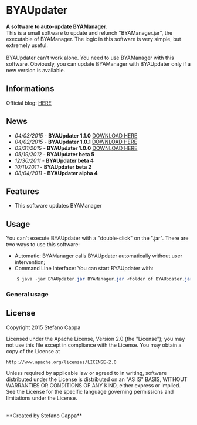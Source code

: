 # BYAUpdater

**A software to auto-update BYAManager**. <br>
This is a small software to update and relunch "BYAManager.jar", the executable of BYAManager. The logic in this software is very simple, but extremely useful.
<br><br>
BYAUpdater can't work alone. You need to use BYAManager with this software. Obviously, you can update BYAManager with BYAUpdater only if a new version is available.


## Informations
Official blog: [HERE](http://ks89-jailbreak.blogspot.it/)

## News
- *04/03/2015* - **BYAUpdater 1.1.0** [DOWNLOAD HERE](https://github.com/Ks89/BYAUpdater/releases/tag/v.1.1.0)
- *04/02/2015* - **BYAUpdater 1.0.1** [DOWNLOAD HERE](https://github.com/Ks89/BYAUpdater/releases/tag/v.1.0.1)
- *03/31/2015* - **BYAUpdater 1.0.0** [DOWNLOAD HERE](https://github.com/Ks89/BYAUpdater/releases/tag/v.1.0.0)
- *05/19/2012* - **BYAUpdater beta 5**
- *12/30/2011* - **BYAUpdater beta 4**
- *10/11/2011* - **BYAUpdater beta 2**
- *08/04/2011* - **BYAUpdater alpha 4**

## Features
- This software updates BYAManager

## Usage
You can't execute BYAUpdater with a "double-click" on the ".jar". 
There are two ways to use this software:
- Automatic: BYAManager calls BYAUpdater automatically without user intervention;
- Command Line Interface: You can start BYAUpdater with: 
```java
    $ java -jar BYAUpdater.jar BYAManager.jar <folder of BYAUpdater.jar>
```

### General usage


## License

Copyright 2015 Stefano Cappa

Licensed under the Apache License, Version 2.0 (the "License");
you may not use this file except in compliance with the License.
You may obtain a copy of the License at

    http://www.apache.org/licenses/LICENSE-2.0

Unless required by applicable law or agreed to in writing, software
distributed under the License is distributed on an "AS IS" BASIS,
WITHOUT WARRANTIES OR CONDITIONS OF ANY KIND, either express or implied.
See the License for the specific language governing permissions and
limitations under the License.

<br/>
**Created by Stefano Cappa**
